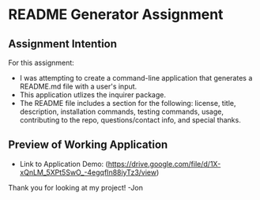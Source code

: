 # **README Generator Assignment**

## **Assignment Intention**

For this assignment:

- I was attempting to create a command-line application that generates a README.md file with a user's input.
- This application utlizes the inquirer package.
- The README file includes a section for the following: license, title, description, installation commands, testing commands, usage, contributing to the repo, questions/contact info, and special thanks.

## **Preview of Working Application**

- Link to Application Demo:
  (https://drive.google.com/file/d/1X-xQnLM_5XPt5SwO_-4egqfIn88iyTz3/view)

Thank you for looking at my project!
-Jon
